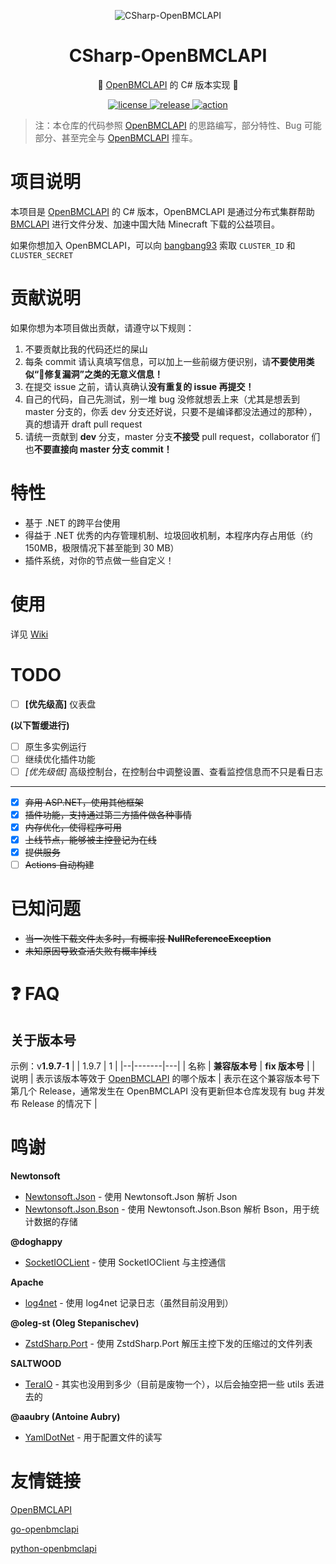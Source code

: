﻿<div align="center">

![CSharp-OpenBMCLAPI](https://github.com/SALTWOOD/CSharp-OpenBMCLAPI/assets/105980161/20b4b593-4ab9-445b-8a4b-6e329aa041c2)

# CSharp-OpenBMCLAPI
🎉 [OpenBMCLAPI](https://github.com/bangbang93/openbmclapi) 的 C# 版本实现 🎉

  <a href="https://raw.githubusercontent.com/Mrs4s/go-cqhttp/master/LICENSE">
    <img src="https://img.shields.io/github/license/SALTWOOD/CSharp-OpenBMCLAPI" alt="license">
  </a>
  <a href="https://github.com/Mrs4s/go-cqhttp/releases">
    <img src="https://img.shields.io/github/v/release/SALTWOOD/CSharp-OpenBMCLAPI?color=blueviolet&include_prereleases" alt="release">
  </a>
  <a href="https://github.com/SALTWOOD/CSharp-OpenBMCLAPI/actions">
    <img src="https://github.com/SALTWOOD/CSharp-OpenBMCLAPI/workflows/.NET/badge.svg" alt="action">
  </a>
</div>

> 注：本仓库的代码参照 [OpenBMCLAPI](https://github.com/bangbang93/openbmclapi) 的思路编写，部分特性、Bug 可能部分、甚至完全与 [OpenBMCLAPI](https://github.com/bangbang93/openbmclapi) 撞车。

# 项目说明

本项目是 [OpenBMCLAPI](https://github.com/bangbang93/openbmclapi) 的 C# 版本，OpenBMCLAPI 是通过分布式集群帮助 [BMCLAPI](https://bmclapidoc.bangbang93.com/) 进行文件分发、加速中国大陆 Minecraft 下载的公益项目。

如果你想加入 OpenBMCLAPI，可以向 [bangbang93](https://github.com/bangbang93) 索取 `CLUSTER_ID` 和 `CLUSTER_SECRET`

# 贡献说明

如果你想为本项目做出贡献，请遵守以下规则：
1. 不要贡献比我的代码还烂的屎山
2. 每条 commit 请认真填写信息，可以加上一些前缀方便识别，请**不要使用类似“🐛修复漏洞”之类的无意义信息！**
3. 在提交 issue 之前，请认真确认**没有重复的 issue 再提交！**
4. 自己的代码，自己先测试，别一堆 bug 没修就想丢上来（尤其是想丢到 master 分支的，你丢 dev 分支还好说，只要不是编译都没法通过的那种），真的想请开 draft pull request
5. 请统一贡献到 **dev** 分支，master 分支**不接受** pull request，collaborator 们也**不要直接向 master 分支 commit！**


# 特性

- 基于 .NET 的跨平台使用
- 得益于 .NET 优秀的内存管理机制、垃圾回收机制，本程序内存占用低（约 150MB，极限情况下甚至能到 30 MB）
- 插件系统，对你的节点做一些自定义！

# 使用

详见 [Wiki](https://github.com/SALTWOOD/CSharp-OpenBMCLAPI/wiki)

# TODO

- [ ] **[优先级高]** 仪表盘

**(以下暂缓进行)**

- [ ] 原生多实例运行
- [ ] 继续优化插件功能
- [ ] *[优先级低]* 高级控制台，在控制台中调整设置、查看监控信息而不只是看日志
___
- [x] ~~弃用 ASP.NET，使用其他框架~~
- [x] ~~插件功能，支持通过第三方插件做各种事情~~
- [x] ~~内存优化，使得程序可用~~
- [x] ~~上线节点，能够被主控登记为在线~~
- [x] ~~提供服务~~
- [ ] ~~Actions 自动构建~~

# 已知问题
- ~~当一次性下载文件太多时，有概率报 **NullReferenceException**~~
- ~~未知原因导致查活失败有概率掉线~~

# ❓ FAQ
## 关于版本号
示例：v**1.9.7**-**1**
|  | 1.9.7 | 1 |
|--|-------|---|
| 名称 | **兼容版本号** | **fix 版本号** |
| 说明 | 表示该版本等效于 [OpenBMCLAPI](https://github.com/bangbang93/openbmclapi) 的哪个版本 | 表示在这个兼容版本号下第几个 Release，通常发生在 OpenBMCLAPI 没有更新但本仓库发现有 bug 并发布 Release 的情况下 |

# 鸣谢

**Newtonsoft**
- [Newtonsoft.Json](https://www.newtonsoft.com/json) - 使用 Newtonsoft.Json 解析 Json
- [Newtonsoft.Json.Bson](https://www.newtonsoft.com/json) - 使用 Newtonsoft.Json.Bson 解析 Bson，用于统计数据的存储

**@doghappy**
- [SocketIOCLient](https://github.com/doghappy/socket.io-client-csharp) - 使用 SocketIOClient 与主控通信

**Apache**
- [log4net](https://logging.apache.org/log4net/) - 使用 log4net 记录日志（虽然目前没用到）

**@oleg-st (Oleg Stepanischev)**
- [ZstdSharp.Port](https://github.com/oleg-st/ZstdSharp) - 使用 ZstdSharp.Port 解压主控下发的压缩过的文件列表

**SALTWOOD**
- [TeraIO](https://github.com/SALTWOOD/TeraIO) - 其实也没用到多少（目前是废物一个），以后会抽空把一些 utils 丢进去的

**@aaubry (Antoine Aubry)**
- [YamlDotNet](https://github.com/aaubry/YamlDotNet) - 用于配置文件的读写

# 友情链接

[OpenBMCLAPI](https://github.com/bangbang93/openbmclapi)

[go-openbmclapi](https://github.com/LiterMC/go-openbmclapi)

[python-openbmclapi](https://github.com/TTB-Network/python-openbmclapi)
